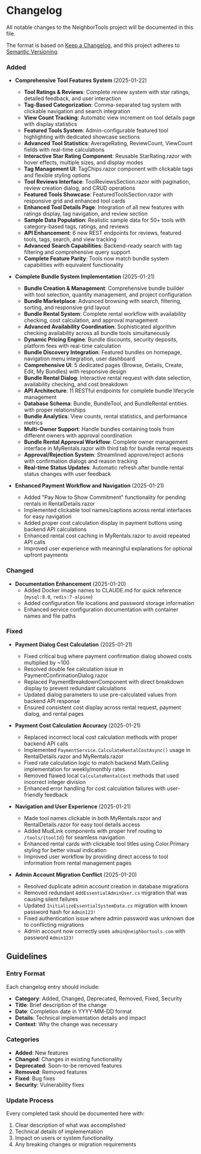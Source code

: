 # Changelog

All notable changes to the NeighborTools project will be documented in this file.

The format is based on [Keep a Changelog](https://keepachangelog.com/en/1.0.0/), and this project adheres to [Semantic Versioning](https://semver.org/spec/v2.0.0.html).

### Added
- **Comprehensive Tool Features System** (2025-01-22)
  - **Tool Ratings & Reviews**: Complete review system with star ratings, detailed feedback, and user interaction
  - **Tag-Based Categorization**: Comma-separated tag system with clickable navigation and search integration
  - **View Count Tracking**: Automatic view increment on tool details page with display statistics
  - **Featured Tools System**: Admin-configurable featured tool highlighting with dedicated showcase sections
  - **Advanced Tool Statistics**: AverageRating, ReviewCount, ViewCount fields with real-time calculations
  - **Interactive Star Rating Component**: Reusable StarRating.razor with hover effects, multiple sizes, and display modes
  - **Tag Management UI**: TagChips.razor component with clickable tags and flexible styling options
  - **Tool Reviews Interface**: ToolReviewsSection.razor with pagination, review creation dialog, and CRUD operations
  - **Featured Tools Showcase**: FeaturedToolsSection.razor with responsive grid and enhanced tool cards
  - **Enhanced Tool Details Page**: Integration of all new features with ratings display, tag navigation, and review section
  - **Sample Data Population**: Realistic sample data for 50+ tools with category-based tags, ratings, and reviews
  - **API Enhancement**: 6 new REST endpoints for reviews, featured tools, tags, search, and view tracking
  - **Advanced Search Capabilities**: Backend-ready search with tag filtering and comprehensive query support
  - **Complete Feature Parity**: Tools now match bundle system capabilities with equivalent functionality

- **Complete Bundle System Implementation** (2025-01-21)
  - **Bundle Creation & Management**: Comprehensive bundle builder with tool selection, quantity management, and project configuration
  - **Bundle Marketplace**: Advanced browsing with search, filtering, sorting, and responsive grid layout
  - **Bundle Rental System**: Complete rental workflow with availability checking, cost calculation, and approval management
  - **Advanced Availability Coordination**: Sophisticated algorithm checking availability across all bundle tools simultaneously
  - **Dynamic Pricing Engine**: Bundle discounts, security deposits, platform fees with real-time calculation
  - **Bundle Discovery Integration**: Featured bundles on homepage, navigation menu integration, user dashboard
  - **Comprehensive UI**: 5 dedicated pages (Browse, Details, Create, Edit, My Bundles) with responsive design
  - **Bundle Rental Dialog**: Interactive rental request with date selection, availability checking, and cost breakdown
  - **API Architecture**: 11 RESTful endpoints for complete bundle lifecycle management
  - **Database Schema**: Bundle, BundleTool, and BundleRental entities with proper relationships
  - **Bundle Analytics**: View counts, rental statistics, and performance metrics
  - **Multi-Owner Support**: Handle bundles containing tools from different owners with approval coordination
  - **Bundle Rental Approval Workflow**: Complete owner management interface in MyRentals.razor with third tab for bundle rental requests
  - **Approval/Rejection System**: Streamlined approve/reject actions with confirmation dialogs and reason tracking
  - **Real-time Status Updates**: Automatic refresh after bundle rental status changes with user feedback

- **Enhanced Payment Workflow and Navigation** (2025-01-21)
  - Added "Pay Now to Show Commitment" functionality for pending rentals in RentalDetails.razor
  - Implemented clickable tool names/captions across rental interfaces for easy navigation
  - Added proper cost calculation display in payment buttons using backend API calculations
  - Enhanced rental cost caching in MyRentals.razor to avoid repeated API calls
  - Improved user experience with meaningful explanations for optional upfront payments

### Changed
- **Documentation Enhancement** (2025-01-20)
  - Added Docker image names to CLAUDE.md for quick reference (`mysql:8.0`, `redis:7-alpine`)
  - Added configuration file locations and password storage information
  - Enhanced service configuration documentation with container names and file paths

### Fixed
- **Payment Dialog Cost Calculation** (2025-01-21)
  - Fixed critical bug where payment confirmation dialog showed costs multiplied by ~100
  - Resolved double fee calculation issue in PaymentConfirmationDialog.razor
  - Replaced PaymentBreakdownComponent with direct breakdown display to prevent redundant calculations
  - Updated dialog parameters to use pre-calculated values from backend API response
  - Ensured consistent cost display across rental request, payment dialog, and rental pages

- **Payment Cost Calculation Accuracy** (2025-01-21)
  - Replaced incorrect local cost calculation methods with proper backend API calls
  - Implemented `PaymentService.CalculateRentalCostAsync()` usage in RentalDetails.razor and MyRentals.razor
  - Fixed rate calculation logic to match backend Math.Ceiling implementation for weekly/monthly rates
  - Removed flawed local `CalculateRentalCost` methods that used incorrect integer division
  - Enhanced error handling for cost calculation failures with user-friendly feedback

- **Navigation and User Experience** (2025-01-21)
  - Made tool names clickable in both MyRentals.razor and RentalDetails.razor for easy tool details access
  - Added MudLink components with proper href routing to `/tools/{toolId}` for seamless navigation
  - Enhanced rental cards with clickable tool titles using Color.Primary styling for better visual indication
  - Improved user workflow by providing direct access to tool information from rental management pages
- **Admin Account Migration Conflict** (2025-01-20)
  - Resolved duplicate admin account creation in database migrations
  - Removed redundant `AddEssentialAdminUser.cs` migration that was causing silent failures
  - Updated `InitializeEssentialSystemData.cs` migration with known password hash for `Admin123!`
  - Fixed authentication issue where admin password was unknown due to conflicting migrations
  - Admin account now correctly uses `admin@neighbortools.com` with password `Admin123!`

## Guidelines

### Entry Format
Each changelog entry should include:
- **Category**: Added, Changed, Deprecated, Removed, Fixed, Security
- **Title**: Brief description of the change
- **Date**: Completion date in YYYY-MM-DD format
- **Details**: Technical implementation details and impact
- **Context**: Why the change was necessary

### Categories
- **Added**: New features
- **Changed**: Changes in existing functionality  
- **Deprecated**: Soon-to-be removed features
- **Removed**: Removed features
- **Fixed**: Bug fixes
- **Security**: Vulnerability fixes

### Update Process
Every completed task should be documented here with:
1. Clear description of what was accomplished
2. Technical details of implementation
3. Impact on users or system functionality
4. Any breaking changes or migration requirements